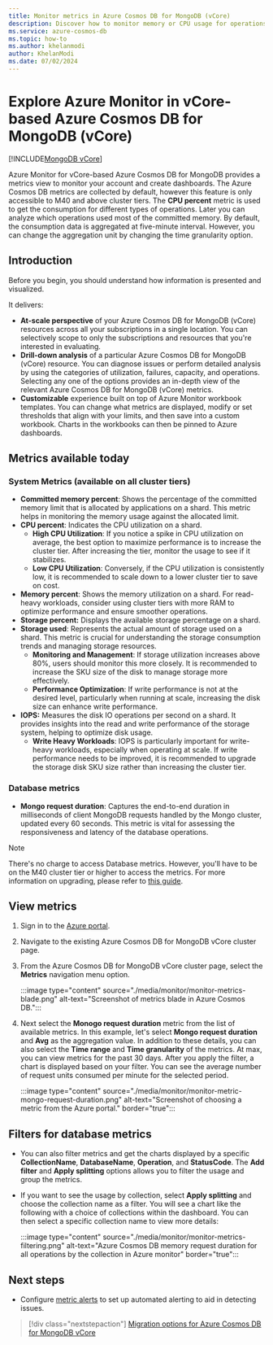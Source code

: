 ```yaml
---
title: Monitor metrics in Azure Cosmos DB for MongoDB (vCore)
description: Discover how to monitor memory or CPU usage for operations in Azure Cosmos DB. Account owners can identify resource-intensive operations.
ms.service: azure-cosmos-db
ms.topic: how-to
ms.author: khelanmodi
author: KhelanModi
ms.date: 07/02/2024
---
```


# Explore Azure Monitor in vCore-based Azure Cosmos DB for MongoDB (vCore)
[!INCLUDE[MongoDB vCore](~/reusable-content/ce-skilling/azure/includes/cosmos-db/includes/appliesto-mongodb-vcore.md)]

Azure Monitor for vCore-based Azure Cosmos DB for MongoDB provides a metrics view to monitor your account and create dashboards. The Azure Cosmos DB metrics are collected by default, however this feature is only accessible to M40 and above cluster tiers. The **CPU  percent** metric is used to get the consumption for different types of operations. Later you can analyze which operations used most of the committed memory. By default, the consumption data is aggregated at five-minute interval. However, you can change the aggregation unit by changing the time granularity option.

## Introduction

Before you begin, you should understand how information is presented and visualized.

It delivers:

* **At-scale perspective** of your Azure Cosmos DB for MongoDB (vCore) resources across all your subscriptions in a single location. You can selectively scope to only the subscriptions and resources that you're interested in evaluating.
* **Drill-down analysis** of a particular Azure Cosmos DB for MongoDB (vCore) resource. You can diagnose issues or perform detailed analysis by using the categories of utilization, failures, capacity, and operations. Selecting any one of the options provides an in-depth view of the relevant Azure Cosmos DB for MongoDB (vCore) metrics.
* **Customizable** experience built on top of Azure Monitor workbook templates. You can change what metrics are displayed, modify or set thresholds that align with your limits, and then save into a custom workbook. Charts in the workbooks can then be pinned to Azure dashboards.

## Metrics available today
### System Metrics (available on all cluster tiers)
- **Committed memory percent**: Shows the percentage of the committed memory limit that is allocated by applications on a shard. This metric helps in monitoring the memory usage against the allocated limit.
- **CPU percent**: Indicates the CPU utilization on a shard. 
   - **High CPU Utilization**: If you notice a spike in CPU utilization on average, the best option to maximize performance is to increase the cluster tier. After increasing the tier, monitor the usage to see if it stabilizes.
   - **Low CPU Utilization**: Conversely, if the CPU utilization is consistently low, it is recommended to scale down to a lower cluster tier to save on cost.
- **Memory percent**: Shows the memory utilization on a shard. For read-heavy workloads, consider using cluster tiers with more RAM to optimize performance and ensure smoother operations.
- **Storage percent:** Displays the available storage percentage on a shard. 
- **Storage used**: Represents the actual amount of storage used on a shard. This metric is crucial for understanding the storage consumption trends and managing storage resources.
   - **Monitoring and Management**: If storage utilization increases above 80%, users should monitor this more closely. It is recommended to increase the SKU size of the disk to manage storage more effectively.
   - **Performance Optimization**: If write performance is not at the desired level, particularly when running at scale, increasing the disk size can enhance write performance.
- **IOPS:** Measures the disk IO operations per second on a shard. It provides insights into the read and write performance of the storage system, helping to optimize disk usage.
   - **Write Heavy Workloads**: IOPS is particularly important for write-heavy workloads, especially when operating at scale. If write performance needs to be improved, it is recommended to upgrade the storage disk SKU size rather than increasing the cluster tier.

### Database metrics 
- **Mongo request duration**: Captures the end-to-end duration in milliseconds of client MongoDB requests handled by the Mongo cluster, updated every 60 seconds. This metric is vital for assessing the responsiveness and latency of the database operations.

>[!NOTE]
>There's no charge to access Database metrics. However, you'll have to be on the M40 cluster tier or higher to access the metrics. For more information on upgrading, please refer to [this guide](./how-to-scale-cluster.md).


## View metrics

1. Sign in to the [Azure portal](https://portal.azure.com).

2. Navigate to the existing Azure Cosmos DB for MongoDB vCore cluster page.

3. From the Azure Cosmos DB for MongoDB vCore cluster page, select the **Metrics** navigation menu option.

   :::image type="content" source="./media/monitor/monitor-metrics-blade.png" alt-text="Screenshot of metrics blade in Azure Cosmos DB.":::

1. Next select the **Monogo request duration** metric from the list of available metrics. In this example, let's select **Mongo request duration** and **Avg** as the aggregation value. In addition to these details, you can also select the **Time range** and **Time granularity** of the metrics. At max, you can view metrics for the past 30 days.  After you apply the filter, a chart is displayed based on your filter. You can see the average number of request units consumed per minute for the selected period.  

   :::image type="content" source="./media/monitor/monitor-metric-mongo-request-duration.png" alt-text="Screenshot of choosing a metric from the Azure portal." border="true":::

## Filters for database metrics

- You can also filter metrics and get the charts displayed by a specific **CollectionName**, **DatabaseName**, **Operation**, and **StatusCode**. The **Add filter** and **Apply splitting** options allows you to filter the usage and group the metrics.

- If you want to see the usage by collection, select **Apply splitting** and choose the collection name as a filter. You will see a chart like the following with a choice of collections within the dashboard. You can then select a specific collection name to view more details:

   :::image type="content" source="./media/monitor/monitor-metrics-filtering.png" alt-text="Azure Cosmos DB memory request duration for all operations by the collection in Azure monitor" border="true":::

## Next steps

* Configure [metric alerts](./how-to-manage-alerts.md) to set up automated alerting to aid in detecting issues.

> [!div class="nextstepaction"]
> [Migration options for Azure Cosmos DB for MongoDB vCore](migration-options.md)
